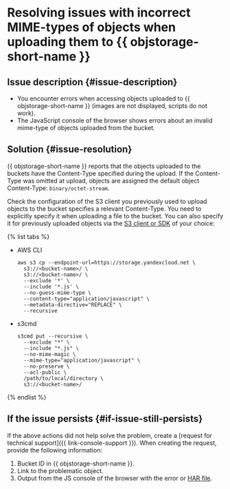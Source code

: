 # Resolving issues with incorrect MIME-types of objects when uploading them to {{ objstorage-short-name }}



## Issue description {#issue-description}

* You encounter errors when accessing objects uploaded to {{ objstorage-short-name }} (images are not displayed, scripts do not work).
* The JavaScript console of the browser shows errors about an invalid mime-type of objects uploaded from the bucket.

## Solution {#issue-resolution}

{{ objstorage-short-name }} reports that the objects uploaded to the buckets have the Content-Type specified during the upload.
If the Content-Type was omitted at upload, objects are assigned the default object Content-Type: `binary/octet-stream`.

Check the configuration of the S3 client you previously used to upload objects to the bucket specifies a relevant Content-Type. You need to explicitly specify it when uploading a file to the bucket. You can also specify it for previously uploaded objects via the [S3 client or SDK](../../../storage/tools/index.md) of your choice:

{% list tabs %}

- AWS CLI
   ```
   aws s3 cp --endpoint-url=https://storage.yandexcloud.net \
     s3://<bucket-name>/ \
     s3://<bucket-name>/ \
     --exclude '*' \
     --include '*.js' \
     --no-guess-mime-type \
     --content-type="application/javascript" \
     --metadata-directive="REPLACE" \
     --recursive
   ```
- s3cmd
   ```
   s3cmd put --recursive \
     --exclude "*" \
     --include "*.js" \
     --no-mime-magic \
     --mime-type="application/javascript" \
     --no-preserve \
     --acl-public \
     /path/to/local/directory \
     s3://<bucket-name>/
   ```
{% endlist %}

## If the issue persists {#if-issue-still-persists}

If the above actions did not help solve the problem, create a [request for technical support]({{ link-console-support }}).
When creating the request, provide the following information:

1. Bucket ID in {{ objstorage-short-name }}.
2. Link to the problematic object.
3. Output from the JS console of the browser with the error or [HAR file](../../../support/create-har.md).
